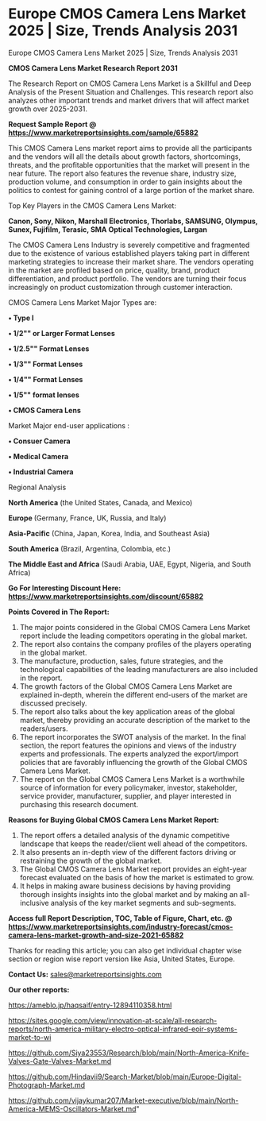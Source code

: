 # Europe CMOS Camera Lens Market 2025 | Size, Trends Analysis 2031
Europe CMOS Camera Lens Market 2025 | Size, Trends Analysis 2031

<strong>CMOS Camera Lens Market Research Report 2031</strong>

The Research Report on CMOS Camera Lens Market is a Skillful and Deep Analysis of the Present Situation and Challenges. This research report also analyzes other important trends and market drivers that will affect market growth over 2025-2031.

<strong>Request Sample Report @ <a href=https://www.marketreportsinsights.com/sample/65882>https://www.marketreportsinsights.com/sample/65882</a></strong>

This CMOS Camera Lens market report aims to provide all the participants and the vendors will all the details about growth factors, shortcomings, threats, and the profitable opportunities that the market will present in the near future. The report also features the revenue share, industry size, production volume, and consumption in order to gain insights about the politics to contest for gaining control of a large portion of the market share.

Top Key Players in the CMOS Camera Lens Market:

<strong>Canon, Sony, Nikon, Marshall Electronics, Thorlabs, SAMSUNG, Olympus, Sunex, Fujifilm, Terasic, SMA Optical Technologies, Largan</strong>

The CMOS Camera Lens Industry is severely competitive and fragmented due to the existence of various established players taking part in different marketing strategies to increase their market share. The vendors operating in the market are profiled based on price, quality, brand, product differentiation, and product portfolio. The vendors are turning their focus increasingly on product customization through customer interaction.

CMOS Camera Lens Market Major Types are:

<strong>• Type I

• 1/2"" or Larger Format Lenses

• 1/2.5"" Format Lenses

• 1/3"" Format Lenses

• 1/4"" Format Lenses

• 1/5"" format lenses

• CMOS Camera Lens</strong>

Market Major end-user applications :

<strong>• Consuer Camera

• Medical Camera

• Industrial Camera</strong>

Regional Analysis

</u><strong><b>North America</b></strong> (the United States, Canada, and Mexico)

<strong><b>Europe </b></strong>(Germany, France, UK, Russia, and Italy)

<strong><b>Asia-Pacific</b></strong> (China, Japan, Korea, India, and Southeast Asia)

<strong><b>South America</b></strong> (Brazil, Argentina, Colombia, etc.)

<strong><b>The Middle East and Africa</b></strong> (Saudi Arabia, UAE, Egypt, Nigeria, and South Africa)

<strong>Go For Interesting Discount Here: <a href=https://www.marketreportsinsights.com/discount/65882>https://www.marketreportsinsights.com/discount/65882</a></strong>

<strong>Points Covered in The Report:</strong>
<ol>
  <li>The major points considered in the Global CMOS Camera Lens Market report include the leading competitors operating in the global market.</li>
  <li>The report also contains the company profiles of the players operating in the global market.</li>
  <li>The manufacture, production, sales, future strategies, and the technological capabilities of the leading manufacturers are also included in the report.</li>
  <li>The growth factors of the Global CMOS Camera Lens Market are explained in-depth, wherein the different end-users of the market are discussed precisely.</li>
  <li>The report also talks about the key application areas of the global market, thereby providing an accurate description of the market to the readers/users.</li>
  <li>The report incorporates the SWOT analysis of the market. In the final section, the report features the opinions and views of the industry experts and professionals. The experts analyzed the export/import policies that are favorably influencing the growth of the Global CMOS Camera Lens Market.</li>
  <li>The report on the Global CMOS Camera Lens Market is a worthwhile source of information for every policymaker, investor, stakeholder, service provider, manufacturer, supplier, and player interested in purchasing this research document.</li>
</ol>
<strong>Reasons for Buying Global CMOS Camera Lens Market Report:</strong>

<ol>
  <li>The report offers a detailed analysis of the dynamic competitive landscape that keeps the reader/client well ahead of the competitors.</li>
  <li>It also presents an in-depth view of the different factors driving or restraining the growth of the global market.</li>
  <li>The Global CMOS Camera Lens Market report provides an eight-year forecast evaluated on the basis of how the market is estimated to grow.</li>
  <li>It helps in making aware business decisions by having providing thorough insights insights into the global market and by making an all-inclusive analysis of the key market segments and sub-segments.</li>
</ol>
<strong>Access full Report Description, TOC, Table of Figure, Chart, etc. @ <a href=https://www.marketreportsinsights.com/industry-forecast/cmos-camera-lens-market-growth-and-size-2021-65882>https://www.marketreportsinsights.com/industry-forecast/cmos-camera-lens-market-growth-and-size-2021-65882</a></strong>


Thanks for reading this article; you can also get individual chapter wise section or region wise report version like Asia, United States, Europe.

<strong>Contact Us:</strong>
sales@marketreportsinsights.com

<strong>Our other reports:</strong>

<a href=https://ameblo.jp/haqsaif/entry-12894110358.html>https://ameblo.jp/haqsaif/entry-12894110358.html</a>

<a href=https://sites.google.com/view/innovation-at-scale/all-research-reports/north-america-military-electro-optical-infrared-eoir-systems-market-to-wi>https://sites.google.com/view/innovation-at-scale/all-research-reports/north-america-military-electro-optical-infrared-eoir-systems-market-to-wi</a>

<a href=https://github.com/Siya23553/Research/blob/main/North-America-Knife-Valves-Gate-Valves-Market.md>https://github.com/Siya23553/Research/blob/main/North-America-Knife-Valves-Gate-Valves-Market.md</a>

<a href=https://github.com/Hindavii9/Search-Market/blob/main/Europe-Digital-Photograph-Market.md>https://github.com/Hindavii9/Search-Market/blob/main/Europe-Digital-Photograph-Market.md</a>

<a href=https://github.com/vijaykumar207/Market-executive/blob/main/North-America-MEMS-Oscillators-Market.md>https://github.com/vijaykumar207/Market-executive/blob/main/North-America-MEMS-Oscillators-Market.md</a>"
